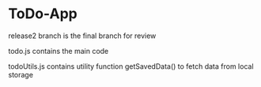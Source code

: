 # ToDo-App

release2 branch is the final branch for review

todo.js contains the main code

todoUtils.js contains utility function getSavedData() to fetch data from local storage
